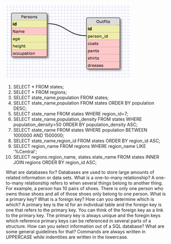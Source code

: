 ![schema](screenshot.png)

1. SELECT * FROM states;
2. SELECT * FROM regions;
3. SELECT state_name,population FROM states;
4. SELECT state_name,population FROM states ORDER BY population DESC;
5. SELECT state_name FROM states WHERE region_id=7;
6. SELECT state_name,population_density FROM states WHERE population_density>50 ORDER BY population_density ASC;
7. SELECT state_name FROM states WHERE population BETWEEN 1000000 AND 1500000;
8. SELECT state_name,region_id FROM states ORDER BY region_id ASC;
9. SELECT region_name FROM regions WHERE region_name LIKE '%Central';
10. SELECT regions.region_name, states.state_name FROM states INNER JOIN regions ORDER BY region_id ASC;

What are databases for?
Databases are used to store large amounts of related information or data sets.
What is a one-to-many relationship? A one-to-many relationship refers to when several things belong to another thing. For example, a person has 10 pairs of shoes. There is only one person who owns those shoes and all of those shoes only belong to one person.
What is a primary key? What is a foreign key? How can you determine which is which? A primary key is the id for an individual table and the foreign key is one that refers to the primary key. You can think of the foreign key as a link to the primary key. The primary key is always unique and the foregin keys which reference primary keys can be referenced in several parts of a structure.
How can you select information out of a SQL database? What are some general guidelines for that? Commands are always written in UPPERCASE while indentities are written in the lowercase.